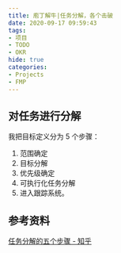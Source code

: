 ```yaml
---
title: 庖丁解牛|任务分解，各个击破
date: 2020-09-17 09:59:43
tags:
- 项目
- TODO
- OKR
hide: true
categories:
- Projects
- FMP
---
```

## 对任务进行分解
我把目标定义分为 5 个步骤：
1. 范围确定 
2. 目标分解 
3. 优先级确定 
4. 可执行化任务分解 
5. 进入跟踪系统。

## 参考资料
[任务分解的五个步骤 - 知乎](https://zhuanlan.zhihu.com/p/29117340)